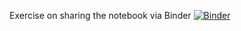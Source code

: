 Exercise on sharing the notebook via Binder
[![Binder](https://mybinder.org/badge_logo.svg)](https://mybinder.org/v2/gh/krikun-a/coderefinery_jupyter/HEAD)

